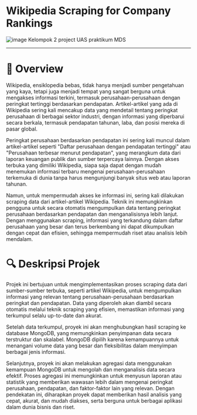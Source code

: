 # Wikipedia Scraping for Company Rankings
![image](https://github.com/user-attachments/assets/6f1d63a5-2af8-4c5a-a3df-4d94d54e807a)
Kelompok 2 project UAS praktikum MDS

---
# 🧩 Overview
Wikipedia, ensiklopedia bebas, tidak hanya menjadi sumber pengetahuan yang kaya, tetapi juga menjadi tempat yang sangat berguna untuk mengakses informasi terkini, termasuk perusahaan-perusahaan dengan peringkat tertinggi berdasarkan pendapatan. Artikel-artikel yang ada di Wikipedia sering kali mencakup data yang mendetail tentang peringkat perusahaan di berbagai sektor industri, dengan informasi yang diperbarui secara berkala, termasuk pendapatan tahunan, laba, dan posisi mereka di pasar global.

Peringkat perusahaan berdasarkan pendapatan ini sering kali muncul dalam artikel-artikel seperti "Daftar perusahaan dengan pendapatan tertinggi" atau "Perusahaan terbesar menurut pendapatan", yang merangkum data dari laporan keuangan publik dan sumber terpercaya lainnya. Dengan akses terbuka yang dimiliki Wikipedia, siapa saja dapat dengan mudah menemukan informasi terbaru mengenai perusahaan-perusahaan terkemuka di dunia tanpa harus mengunjungi banyak situs web atau laporan tahunan.

Namun, untuk mempermudah akses ke informasi ini, sering kali dilakukan scraping data dari artikel-artikel Wikipedia. Teknik ini memungkinkan pengguna untuk secara otomatis mengumpulkan data tentang peringkat perusahaan berdasarkan pendapatan dan menganalisisnya lebih lanjut. Dengan menggunakan scraping, informasi yang terkandung dalam daftar perusahaan yang besar dan terus berkembang ini dapat dikumpulkan dengan cepat dan efisien, sehingga mempermudah riset atau analisis lebih mendalam.

# 🔍  Deskripsi Projek
Projek ini bertujuan untuk mengimplementasikan proses scraping data dari sumber-sumber terbuka, seperti artikel Wikipedia, untuk mengumpulkan informasi yang relevan tentang perusahaan-perusahaan berdasarkan peringkat dan pendapatan. Data yang diperoleh akan diambil secara otomatis melalui teknik scraping yang efisien, memastikan informasi yang terkumpul selalu up-to-date dan akurat.

Setelah data terkumpul, proyek ini akan menghubungkan hasil scraping ke database MongoDB, yang memungkinkan penyimpanan data secara terstruktur dan skalabel. MongoDB dipilih karena kemampuannya untuk menangani volume data yang besar dan fleksibilitas dalam menyimpan berbagai jenis informasi.

Selanjutnya, proyek ini akan melakukan agregasi data menggunakan kemampuan MongoDB untuk mengolah dan menganalisis data secara efektif. Proses agregasi ini memungkinkan untuk menyusun laporan atau statistik yang memberikan wawasan lebih dalam mengenai peringkat perusahaan, pendapatan, dan faktor-faktor lain yang relevan. Dengan pendekatan ini, diharapkan proyek dapat memberikan hasil analisis yang cepat, akurat, dan mudah diakses, serta berguna untuk berbagai aplikasi dalam dunia bisnis dan riset.








 
